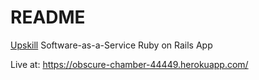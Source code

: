 # README

[Upskill](http://upskillcourses.com) Software-as-a-Service Ruby on Rails App

Live at: https://obscure-chamber-44449.herokuapp.com/